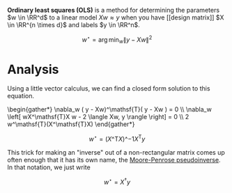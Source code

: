 **Ordinary least squares (OLS)** is a method for determining the parameters $w \in \RR^d$ to a linear model $Xw \approx y$ when you have [[design matrix]] $X \in \RR^{n \times d}$ and labels $y \in \RR^n$.

$$
w^\star = \arg\min_w \lVert y - Xw \rVert^2
$$

# Analysis

Using a little vector calculus, we can find a closed form solution to this equation.

\begin{gather\*}
\nabla_w ( y - Xw)^\mathsf{T}( y - Xw ) = 0 \\\\
\nabla_w \left[ wX^\mathsf{T}X w - 2 \langle Xw, y \rangle \right] = 0 \\\\
2 w^\mathsf{T}(X^\mathsf{T}X)
\end{gather\*}

$$
w^\star = (X\^\mathsf{T}X)\^{-1}X^\mathsf{T}y \tag{OLS Solution}
$$

This trick for making an "inverse" out of a non-rectangular matrix comes up often enough that it has its own name, the [Moore-Penrose pseudoinverse](https://www.wikiwand.com/en/Moore%E2%80%93Penrose_inverse). In that notation, we just write

$$
w^\star = X^\dagger y
$$